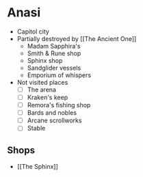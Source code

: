 # Anasi

* Capitol city
* Partially destroyed by [[The Ancient One]]
  * Madam Sapphira's
  * Smith & Rune shop
  * Sphinx shop
  * Sandglider vessels
  * Emporium of whispers
* Not visited places
  * [ ] The arena
  * [ ] Kraken's keep
  * [ ] Remora's fishing shop
  * [ ] Bards and nobles
  * [ ] Arcane scrollworks
  * [ ] Stable

## Shops

* [[The Sphinx]]